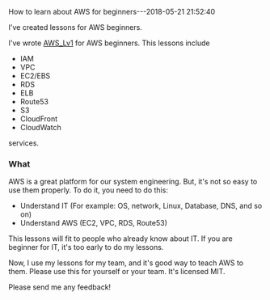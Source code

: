 How to learn about AWS for beginners---2018-05-21 21:52:40

I've created lessons for AWS beginners.

<!--more-->

I've wrote [AWS_Lv1](https://github.com/ygnmhdtt/AWS_Lv1) for AWS beginners.
This lessons include

* IAM
* VPC
* EC2/EBS
* RDS
* ELB
* Route53
* S3
* CloudFront
* CloudWatch

services.

### What

AWS is a great platform for our system engineering.
But, it's not so easy to use them properly.
To do it, you need to do this:

* Understand IT (For example: OS, network, Linux, Database, DNS, and so on)
* Understand AWS (EC2, VPC, RDS, Route53)

This lessons will fit to people who already know about IT.
If you are beginner for IT, it's too early to do my lessons.

Now, I use my lessons for my team, and it's good way to teach AWS to them.
Please use this for yourself or your team. It's licensed MIT.

Please send me any feedback!
